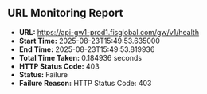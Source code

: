 ## URL Monitoring Report

- **URL:** https://api-gw1-prod1.fisglobal.com/gw/v1/health
- **Start Time:** 2025-08-23T15:49:53.635000
- **End Time:** 2025-08-23T15:49:53.819936
- **Total Time Taken:** 0.184936 seconds
- **HTTP Status Code:** 403
- **Status:** Failure
- **Failure Reason:** HTTP Status Code: 403
